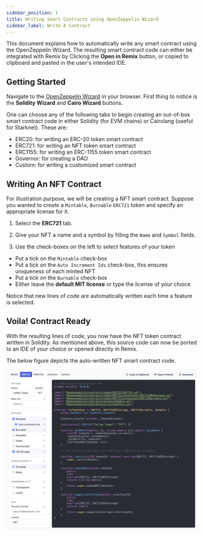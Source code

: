 ```yaml
---
sidebar_position: 1
title: Writing Smart Contracts using OpenZeppelin Wizard
sidebar_label: Write A Contract
---
```


This document explains how to automatically write any smart contract using the OpenZeppelin Wizard. The resulting smart contract code can either be integrated with Remix by Clicking the **Open in Remix** button, or copied to clipboard and pasted in the user's intended IDE.

## Getting Started

Navigate to the [OpenZeppelin Wizard](https://wizard.openzeppelin.com) in your browser. First thing to notice is the **Solidity Wizard** and **Cairo Wizard** buttons.

One can choose any of the following tabs to begin creating an out-of-box smart contract code in either Solidity (for EVM chains) or Cairolang (useful for Starknet). These are:

* ERC20: for writing an ERC-20 token smart contract
* ERC721: for writing an NFT token smart contract
* ERC1155: for writing an ERC-1155 token smart contract
* Governor: for creating a DAO
* Custom: for writing a customized smart contract

## Writing An NFT Contract

For illustration purpose, we will be creating a NFT smart contract. Suppose you wanted to create a `Mintable`, `Burnable` `ERC721` token and specify an appropriate license for it.

1. Select the **ERC721** tab.

2. Give your NFT a name and a symbol by filling the `Name` and `Symbol` fields.

3. Use the check-boxes on the left to select features of your token

  - Put a tick on the `Mintable` check-box
  - Put a tick on the `Auto Increment Ids` check-box, this ensures uniqueness of each minted NFT
  - Put a tick on the `Burnable` check-box
  - Either leave the **default MIT license** or type the license of your choice

  Notice that new lines of code are automatically written each time a feature is selected.

## Voila! Contract Ready

With the resulting lines of code, you now have the NFT token contract written in Solidity. As mentioned above, this source code can now be ported to an IDE of your choice or opened directly in Remix.

The below figure depicts the auto-written NFT smart contract code.

![The End-Product NFT Source Code](figures/end-product-nft-code.png)